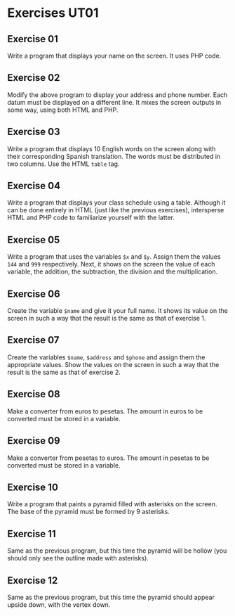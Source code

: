 # Exercises UT01

## Exercise 01

Write a program that displays your name on the screen. It uses PHP code.

## Exercise 02

Modify the above program to display your address and phone number. Each datum must be displayed on a different line. It mixes the screen outputs in some way, using both HTML and PHP.

## Exercise 03

Write a program that displays 10 English words on the screen along with their corresponding Spanish translation. The words must be distributed in two columns. Use the HTML `table` tag.

## Exercise 04

Write a program that displays your class schedule using a table. Although it can be done entirely in HTML (just like the previous exercises), intersperse HTML and PHP code to familiarize yourself with the latter.

## Exercise 05

Write a program that uses the variables `$x` and `$y`. Assign them the values `​​144` and `999` respectively. Next, it shows on the screen the value of each variable, the addition, the subtraction, the division and the multiplication.

## Exercise 06

Create the variable `$name` and give it your full name. It shows its value on the screen in such a way that the result is the same as that of exercise 1.

## Exercise 07

Create the variables `$name`, `$address` and `$phone` and assign them the appropriate values. Show the values ​​on the screen in such a way that the result is the same as that of exercise 2.

## Exercise 08

Make a converter from euros to pesetas. The amount in euros to be converted must be stored in a variable.

## Exercise 09

Make a converter from pesetas to euros. The amount in pesetas to be converted must be stored in a variable.

## Exercise 10

Write a program that paints a pyramid filled with asterisks on the screen. The base of the pyramid must be formed by 9 asterisks.

## Exercise 11

Same as the previous program, but this time the pyramid will be hollow (you should only see the outline made with asterisks).

## Exercise 12

Same as the previous program, but this time the pyramid should appear upside down, with the vertex down.
